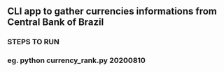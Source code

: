 ## CLI app to gather currencies informations from Central Bank of Brazil

### STEPS TO RUN
### eg. python currency_rank.py 20200810
